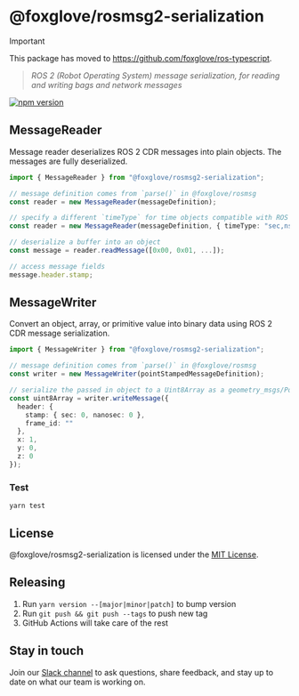 # @foxglove/rosmsg2-serialization

> [!IMPORTANT]
> This package has moved to https://github.com/foxglove/ros-typescript.

> _ROS 2 (Robot Operating System) message serialization, for reading and writing bags and network messages_

[![npm version](https://img.shields.io/npm/v/@foxglove/rosmsg2-serialization.svg?style=flat)](https://www.npmjs.com/package/@foxglove/rosmsg2-serialization)

## MessageReader

Message reader deserializes ROS 2 CDR messages into plain objects. The messages are fully deserialized.

```typescript
import { MessageReader } from "@foxglove/rosmsg2-serialization";

// message definition comes from `parse()` in @foxglove/rosmsg
const reader = new MessageReader(messageDefinition);

// specify a different `timeType` for time objects compatible with ROS 1 and @foxglove/rostime
const reader = new MessageReader(messageDefinition, { timeType: "sec,nsec" });

// deserialize a buffer into an object
const message = reader.readMessage([0x00, 0x01, ...]);

// access message fields
message.header.stamp;
```

## MessageWriter

Convert an object, array, or primitive value into binary data using ROS 2 CDR message serialization.

```Typescript
import { MessageWriter } from "@foxglove/rosmsg2-serialization";

// message definition comes from `parse()` in @foxglove/rosmsg
const writer = new MessageWriter(pointStampedMessageDefinition);

// serialize the passed in object to a Uint8Array as a geometry_msgs/PointStamped message
const uint8Array = writer.writeMessage({
  header: {
    stamp: { sec: 0, nanosec: 0 },
    frame_id: ""
  },
  x: 1,
  y: 0,
  z: 0
});
```

### Test

`yarn test`

## License

@foxglove/rosmsg2-serialization is licensed under the [MIT License](https://opensource.org/licenses/MIT).

## Releasing

1. Run `yarn version --[major|minor|patch]` to bump version
2. Run `git push && git push --tags` to push new tag
3. GitHub Actions will take care of the rest

## Stay in touch

Join our [Slack channel](https://foxglove.dev/slack) to ask questions, share feedback, and stay up to date on what our team is working on.
